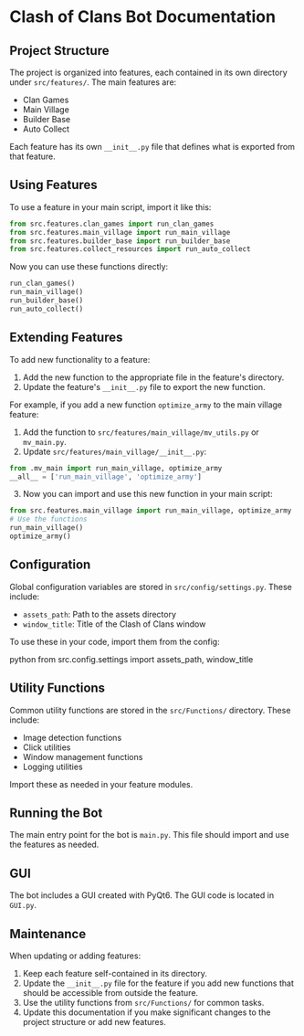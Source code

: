# Clash of Clans Bot Documentation

## Project Structure

The project is organized into features, each contained in its own directory under `src/features/`. The main features are:

- Clan Games
- Main Village
- Builder Base
- Auto Collect

Each feature has its own `__init__.py` file that defines what is exported from that feature.

## Using Features

To use a feature in your main script, import it like this:

```python
from src.features.clan_games import run_clan_games
from src.features.main_village import run_main_village
from src.features.builder_base import run_builder_base
from src.features.collect_resources import run_auto_collect
```

Now you can use these functions directly:

```python
run_clan_games()
run_main_village()
run_builder_base()
run_auto_collect()
```

## Extending Features

To add new functionality to a feature:

1. Add the new function to the appropriate file in the feature's directory.
2. Update the feature's `__init__.py` file to export the new function.

For example, if you add a new function `optimize_army` to the main village feature:

1. Add the function to `src/features/main_village/mv_utils.py` or `mv_main.py`.
2. Update `src/features/main_village/__init__.py`:

```python
from .mv_main import run_main_village, optimize_army
__all__ = ['run_main_village', 'optimize_army']
```

3. Now you can import and use this new function in your main script:

```python
from src.features.main_village import run_main_village, optimize_army
# Use the functions
run_main_village()
optimize_army()
```

## Configuration

Global configuration variables are stored in `src/config/settings.py`. These include:

- `assets_path`: Path to the assets directory
- `window_title`: Title of the Clash of Clans window

To use these in your code, import them from the config:

python
from src.config.settings import assets_path, window_title


## Utility Functions

Common utility functions are stored in the `src/Functions/` directory. These include:

- Image detection functions
- Click utilities
- Window management functions
- Logging utilities

Import these as needed in your feature modules.

## Running the Bot

The main entry point for the bot is `main.py`. This file should import and use the features as needed.

## GUI

The bot includes a GUI created with PyQt6. The GUI code is located in `GUI.py`.

## Maintenance

When updating or adding features:

1. Keep each feature self-contained in its directory.
2. Update the `__init__.py` file for the feature if you add new functions that should be accessible from outside the feature.
3. Use the utility functions from `src/Functions/` for common tasks.
4. Update this documentation if you make significant changes to the project structure or add new features.
